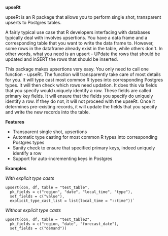 **upseRt**

upseRt is an R package that allows you to perform single shot, transparent upserts to Postgres tables.

A fairly typical use case that R developers interfacing with databases typically deal with involves upsertions.
You have a data frame and a corresponding table that you want to write the data frame to. However, some rows in the 
dataframe already exist in the table, while others don't. In other words, what you need is an upsert - UPdate the 
rows that should be updated and inSERT the rows that should be inserted.

This package makes upsertions very easy. You only need to call one function - upseRt. The function will transparently
take care of most details for you. It will type cast most common R types into corresponding Postgres types. It will then
check which rows need updation. It does this via fields that you specify would uniquely identify a row. These fields
are called primary key fields. It will ensure that the fields you specify do uniquely identify a row. If they do not,
it will not proceed with the upseRt. Once it determines pre-existing records, it will update the fields that you specify
and write the new records into the table.

**Features**

* Transparent single shot, upsertions
* Automatic type casting for most common R types into corresponding Postgres types
* Sanity check to ensure that specified primary keys, indeed uniquely identify a row
* Support for auto-incrementing keys in Postgres

**Examples**

*With explicit type casts*
```
upsert(con, df, table = "test_table", 
  pk_fields = c("region", "date", "local_time", "type"),
  set_fields = c("value"), 
  explicit_type_cast_list = list(local_time = "::time"))`
```

*Without explicit type casts*
```
upsert(con, df, table = "test_table2", 
  pk_fields = c("region, "date", "forecast_date"),
  set_fields = c("demand"))
```
